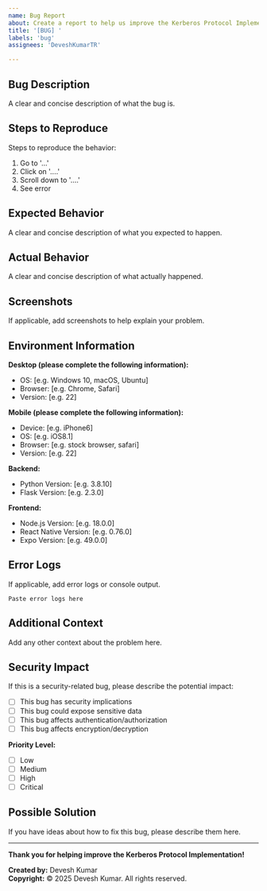 ```yaml
---
name: Bug Report
about: Create a report to help us improve the Kerberos Protocol Implementation
title: '[BUG] '
labels: 'bug'
assignees: 'DeveshKumarTR'

---
```


## Bug Description
A clear and concise description of what the bug is.

## Steps to Reproduce
Steps to reproduce the behavior:
1. Go to '...'
2. Click on '....'
3. Scroll down to '....'
4. See error

## Expected Behavior
A clear and concise description of what you expected to happen.

## Actual Behavior
A clear and concise description of what actually happened.

## Screenshots
If applicable, add screenshots to help explain your problem.

## Environment Information
**Desktop (please complete the following information):**
- OS: [e.g. Windows 10, macOS, Ubuntu]
- Browser: [e.g. Chrome, Safari]
- Version: [e.g. 22]

**Mobile (please complete the following information):**
- Device: [e.g. iPhone6]
- OS: [e.g. iOS8.1]
- Browser: [e.g. stock browser, safari]
- Version: [e.g. 22]

**Backend:**
- Python Version: [e.g. 3.8.10]
- Flask Version: [e.g. 2.3.0]

**Frontend:**
- Node.js Version: [e.g. 18.0.0]
- React Native Version: [e.g. 0.76.0]
- Expo Version: [e.g. 49.0.0]

## Error Logs
If applicable, add error logs or console output.

```
Paste error logs here
```

## Additional Context
Add any other context about the problem here.

## Security Impact
If this is a security-related bug, please describe the potential impact:
- [ ] This bug has security implications
- [ ] This bug could expose sensitive data
- [ ] This bug affects authentication/authorization
- [ ] This bug affects encryption/decryption

**Priority Level:**
- [ ] Low
- [ ] Medium
- [ ] High
- [ ] Critical

## Possible Solution
If you have ideas about how to fix this bug, please describe them here.

---

**Thank you for helping improve the Kerberos Protocol Implementation!**

**Created by:** Devesh Kumar  
**Copyright:** © 2025 Devesh Kumar. All rights reserved.
